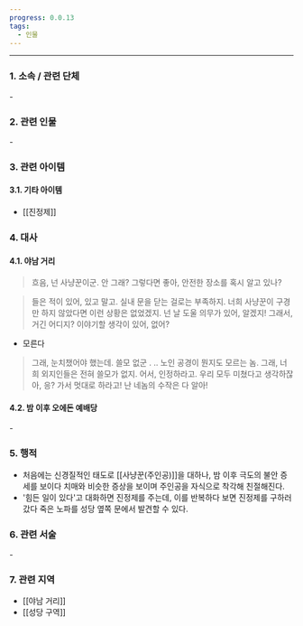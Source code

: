 ```yaml
---
progress: 0.0.13
tags:
  - 인물
---
```

---
### 1. 소속 / 관련 단체
\-
### 2. 관련 인물
\-

### 3. 관련 아이템
#### 3.1. 기타 아이템
- [[진정제]]

### 4. 대사
#### 4.1. 야남 거리
> 흐음, 넌 사냥꾼이군. 안 그래?
> 그렇다면 좋아, 안전한 장소를 혹시 알고 있나?

> 들은 적이 있어, 있고 말고. 실내 문을 닫는 걸로는 부족하지.
> 너희 사냥꾼이 구경만 하지 않았다면 이런 상황은 없었겠지.
> 넌 날 도울 의무가 있어, 알겠지!
> 그래서, 거긴 어디지?
> 이야기할 생각이 있어, 없어?

- 모른다
> 그래, 눈치챘어야 했는데.
> 쓸모 없군 . .. 노인 공경이 뭔지도 모르는 놈.
> 그래, 너희 외지인들은 전혀 쓸모가 없지.
>어서, 인정하라고. 우리 모두 미쳤다고 생각하잖아, 응?
>가서 멋대로 하라고! 난 네놈의 수작은 다 알아!

#### 4.2. 밤 이후 오에돈 예배당
\-

### 5. 행적
- 처음에는 신경질적인 태도로 [[사냥꾼(주인공)]]을 대하나, 밤 이후 극도의 불안 증세를 보이다 치매와 비슷한 증상을 보이며 주인공을 자식으로 착각해 친절해진다.
- '힘든 일이 있다'고 대화하면 진정제를 주는데, 이를 반복하다 보면 진정제를 구하러 갔다 죽은 노파를 성당 옆쪽 문에서 발견할 수 있다.

### 6. 관련 서술
\-
### 7. 관련 지역
- [[야남 거리]]
- [[성당 구역]]